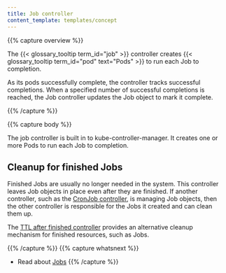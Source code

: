 ```yaml
---
title: Job controller
content_template: templates/concept
---
```


{{% capture overview %}}

The {{< glossary_tooltip term_id="job" >}} controller creates 
{{< glossary_tooltip term_id="pod" text="Pods" >}} to run each
Job to completion.

As its pods successfully complete, the controller tracks successful completions.
When a specified number of successful completions is reached, the Job
controller updates the Job object to mark it complete.

{{% /capture %}}


{{% capture body %}}

The job controller is built in to kube-controller-manager. It creates
one or more Pods to run each Job to completion.

## Cleanup for finished Jobs

Finished Jobs are usually no longer needed in the system.
This controller leaves Job objects in place even after they are finished.
If another controller, such as the
[CronJob controller](/docs/reference/controllers/cron-jobs/),
is managing Job objects, then the other controller is responsible for
the Jobs it created and can clean them up.

The [TTL after finished controller](/docs/reference/controllers/ttlafterfinished/)
provides an alternative cleanup mechanism for finished resources,
such as Jobs.

{{% /capture %}}
{{% capture whatsnext %}}
* Read about [Jobs](/docs/concepts/workloads/controllers/job-run-to-completion/)
{{% /capture %}}

